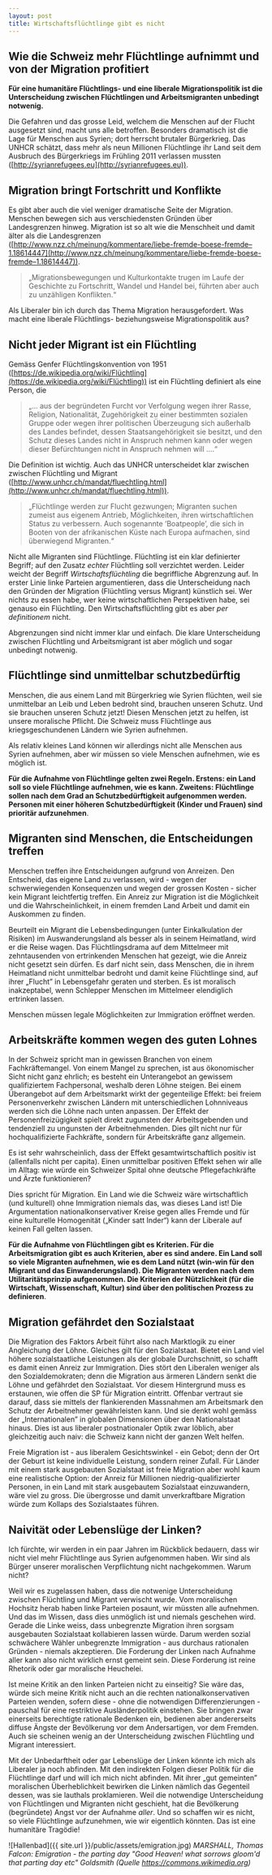 ```yaml
---
layout: post
title: Wirtschaftsflüchtlinge gibt es nicht
---
```


## Wie die Schweiz mehr Flüchtlinge aufnimmt und von der Migration profitiert

**Für eine humanitäre Flüchtlings- und eine liberale Migrationspolitik ist die Unterscheidung zwischen Flüchtlingen und Arbeitsmigranten unbedingt notwenig.**

Die Gefahren und das grosse Leid, welchem die Menschen auf der Flucht ausgesetzt sind, macht uns alle betroffen. Besonders dramatisch ist die Lage für Menschen aus Syrien; dort herrscht brutaler Bürgerkrieg. Das UNHCR schätzt, dass mehr als neun Millionen Flüchtlinge ihr Land seit dem Ausbruch des Bürgerkriegs im Frühling 2011 verlassen mussten ([http://syrianrefugees.eu](http://syrianrefugees.eu)).

## Migration bringt Fortschritt und Konflikte
Es gibt aber auch die viel weniger dramatische Seite der Migration. Menschen bewegen sich aus verschiedensten Gründen über Landesgrenzen hinweg. Migration ist so alt wie die Menschheit und damit älter als die Landesgrenzen ([http://www.nzz.ch/meinung/kommentare/liebe-fremde-boese-fremde–1.18614447](http://www.nzz.ch/meinung/kommentare/liebe-fremde-boese-fremde–1.18614447)). 

> „Migrationsbewegungen und Kulturkontakte trugen im Laufe der Geschichte zu Fortschritt, Wandel und Handel bei, führten aber auch zu unzähligen Konflikten.“

Als Liberaler bin ich durch das Thema Migration herausgefordert. Was macht eine liberale Flüchtlings- beziehungsweise Migrationspolitik aus?

## Nicht jeder Migrant ist ein Flüchtling
Gemäss Genfer Flüchtlingskonvention von 1951 ([https://de.wikipedia.org/wiki/Flüchtling](https://de.wikipedia.org/wiki/Flüchtling)) ist ein Flüchtling definiert als eine Person, die

> „… aus der begründeten Furcht vor Verfolgung wegen ihrer Rasse, Religion, Nationalität, Zugehörigkeit zu einer bestimmten sozialen Gruppe oder wegen ihrer politischen Überzeugung sich außerhalb des Landes befindet, dessen Staatsangehörigkeit sie besitzt, und den Schutz dieses Landes nicht in Anspruch nehmen kann oder wegen dieser Befürchtungen nicht in Anspruch nehmen will ….“

Die Definition ist wichtig. Auch das UNHCR unterscheidet klar zwischen zwischen Flüchtling und Migrant ([http://www.unhcr.ch/mandat/fluechtling.html](http://www.unhcr.ch/mandat/fluechtling.html)).

> „Flüchtlinge werden zur Flucht gezwungen; Migranten suchen zumeist aus eigenem Antrieb, Möglichkeiten, ihren wirtschaftlichen Status zu verbessern. Auch sogenannte ‘Boatpeople’, die sich in Booten von der afrikanischen Küste nach Europa aufmachen, sind überwiegend Migranten.“

Nicht alle Migranten sind Flüchtlinge. Flüchtling ist ein klar definierter Begriff; auf den Zusatz *echter* Flüchtling soll verzichtet werden. Leider weicht der Begriff *Wirtschaftsflüchtling* die begriffliche Abgrenzung auf. In erster Linie linke Parteien argumentieren, dass die Unterscheidung nach den Gründen der Migration (Flüchtling versus Migrant) künstlich sei. Wer nichts zu essen habe, wer keine wirtschaftlichen Perspektiven habe, sei genauso ein Flüchtling. Den Wirtschaftsflüchtling gibt es aber *per definitionem* nicht.

Abgrenzungen sind nicht immer klar und einfach. Die klare Unterscheidung zwischen Flüchtling und Arbeitsmigrant ist aber möglich und sogar unbedingt notwenig.

## Flüchtlinge sind unmittelbar schutzbedürftig
Menschen, die aus einem Land mit Bürgerkrieg wie Syrien flüchten, weil sie unmittelbar an Leib und Leben bedroht sind, brauchen unseren Schutz. Und sie brauchen unseren Schutz jetzt! Diesen Menschen jetzt zu helfen, ist unsere moralische Pflicht. Die Schweiz muss Flüchtlinge aus kriegsgeschundenen Ländern wie Syrien aufnehmen.

Als relativ kleines Land können wir allerdings nicht alle Menschen aus Syrien aufnehmen, aber wir müssen so viele Menschen aufnehmen, wie es möglich ist.

**Für die Aufnahme von Flüchtlinge gelten zwei Regeln. Erstens: ein Land soll so viele Flüchtlinge aufnehmen, wie es kann. Zweitens: Flüchtlinge sollen nach dem Grad an Schutzbedürftigkeit aufgenommen werden. Personen mit einer höheren Schutzbedürftigkeit (Kinder und Frauen) sind prioritär aufzunehmen**.

## Migranten sind Menschen, die Entscheidungen treffen
Menschen treffen ihre Entscheidungen aufgrund von Anreizen. Den Entscheid, das eigene Land zu verlassen, wird - wegen der schwerwiegenden Konsequenzen und wegen der grossen Kosten - sicher kein Migrant leichtfertig treffen. Ein Anreiz zur Migration ist die Möglichkeit und die Wahrscheinlichkeit, in einem fremden Land Arbeit und damit ein Auskommen zu finden.

Beurteilt ein Migrant die Lebensbedingungen (unter Einkalkulation der Risiken) im Auswanderungsland als besser als in seinem Heimatland, wird er die Reise wagen. Das Flüchtlingsdrama auf dem Mittelmeer mit zehntausenden von ertrinkenden Menschen hat gezeigt, wie die Anreiz nicht gesetzt sein dürfen. Es darf nicht sein, dass Menschen, die in ihrem Heimatland nicht unmittelbar bedroht und damit keine Flüchtlinge sind, auf ihrer „Flucht” in Lebensgefahr geraten und sterben. Es ist moralisch inakzeptabel, wenn Schlepper Menschen im Mittelmeer elendiglich ertrinken lassen.

Menschen müssen legale Möglichkeiten zur Immigration eröffnet werden.

## Arbeitskräfte kommen wegen des guten Lohnes
In der Schweiz spricht man in gewissen Branchen von einem Fachkräftemangel. Von einem Mangel zu sprechen, ist aus ökonomischer Sicht nicht ganz ehrlich; es besteht ein Unterangebot an gewissem qualifiziertem Fachpersonal, weshalb deren Löhne steigen. Bei einem Überangebot auf dem Arbeitsmarkt wirkt der gegenteilige Effekt: bei freiem Personenverkehr zwischen Ländern mit unterschiedlichen Lohnniveaus werden sich die Löhne nach unten anpassen. Der Effekt der Personenfreizügigkeit spielt direkt zugunsten der Arbeitsgebenden und tendenziell zu ungunsten der Arbeitnehmenden. Dies gilt nicht nur für hochqualifizierte Fachkräfte, sondern für Arbeitskräfte ganz allgemein.

Es ist sehr wahrscheinlich, dass der Effekt gesamtwirtschaftlich positiv ist (allenfalls nicht per capita). Einen unmittelbar positiven Effekt sehen wir alle im Alltag: wie würde ein Schweizer Spital ohne deutsche Pflegefachkräfte und Ärzte funktionieren?

Dies spricht für Migration. Ein Land wie die Schweiz wäre wirtschaftlich (und kulturell) ohne Immigration niemals das, was dieses Land ist! Die Argumentation nationalkonservativer Kreise gegen alles Fremde und für eine kulturelle Homogenität („Kinder satt Inder“) kann der Liberale auf keinen Fall gelten lassen.

**Für die Aufnahme von Flüchtlingen gibt es Kriterien. Für die Arbeitsmigration gibt es auch Kriterien, aber es sind andere. Ein Land soll so viele Migranten aufnehmen, wie es dem Land nützt (win-win für den Migrant und das Einwanderungsland). Die Migranten werden nach dem Utilitaritätsprinzip aufgenommen. Die Kriterien der Nützlichkeit (für die Wirtschaft, Wissenschaft, Kultur) sind über den politischen Prozess zu definieren**.

## Migration gefährdet den Sozialstaat
Die Migration des Faktors Arbeit führt also nach Marktlogik zu einer Angleichung der Löhne. Gleiches gilt für den Sozialstaat. Bietet ein Land viel höhere sozialstaatliche Leistungen als der globale Durchschnitt, so schafft es damit einen Anreiz zur Immigration. Dies stört den Liberalen weniger als den Sozialdemokraten; denn die Migration aus ärmeren Ländern senkt die Löhne und gefährdet den Sozialstaat. Vor diesem Hintergrund muss es erstaunen, wie offen die SP für Migration eintritt. Offenbar vertraut sie darauf, dass sie mittels der flankierenden Massnahmen am Arbeitsmark den Schutz der Arbeitnehmer gewährleisten kann. Und sie denkt wohl gemäss der „Internationalen” in globalen Dimensionen über den Nationalstaat hinaus. Dies ist aus liberaler postnationaler Optik zwar löblich, aber gleichzeitig auch naiv: die Schweiz kann nicht der ganzen Welt helfen.

Freie Migration ist - aus liberalem Gesichtswinkel - ein Gebot; denn der Ort der Geburt ist keine individuelle Leistung, sondern reiner Zufall. Für Länder mit einem stark ausgebauten Sozialstaat ist freie Migration aber wohl kaum eine realistische Option: der Anreiz für Millionen niedrig-qualifizierter Personen, in ein Land mit stark ausgebautem Sozialstaat einzuwandern, wäre viel zu gross. Die übergrosse und damit unverkraftbare Migration würde zum Kollaps des Sozialstaates führen.

## Naivität oder Lebenslüge der Linken?
Ich fürchte, wir werden in ein paar Jahren im Rückblick bedauern, dass wir nicht viel mehr Flüchtlinge aus Syrien aufgenommen haben. Wir sind als Bürger unserer moralischen Verpflichtung nicht nachgekommen. Warum nicht?

Weil wir es zugelassen haben, dass die notwenige Unterscheidung zwischen Flüchtling und Migrant verwischt wurde. Vom moralischen Hochsitz herab haben linke Parteien posaunt, wir müssten alle aufnehmen. Und das im Wissen, dass dies unmöglich ist und niemals geschehen wird. Gerade die Linke weiss, dass unbegrenzte Migration ihren sorgsam ausgebauten Sozialstaat kollabieren lassen würde. Darum werden sozial schwächere Wähler unbegrenzte Immigration - aus durchaus rationalen Gründen - niemals akzeptieren. Die Forderung der Linken nach Aufnahme aller kann also nicht wirklich ernst gemeint sein. Diese Forderung ist reine Rhetorik oder gar moralische Heuchelei.

Ist meine Kritik an den linken Parteien nicht zu einseitig? Sie wäre das, würde sich meine Kritik nicht auch an die rechten nationalkonservativen Parteien wenden, sofern diese - ohne die notwendigen Differenzierungen - pauschal für eine restriktive Ausländerpolitik einstehen. Sie bringen zwar einerseits berechtigte rationale Bedenken ein, bedienen aber andererseits diffuse Ängste der Bevölkerung vor dem Andersartigen, vor dem Fremden. Auch sie scheinen wenig an der Unterscheidung zwischen Flüchtling und Migrant interessiert.

Mit der Unbedarftheit oder gar Lebenslüge der Linken könnte ich mich als Liberaler ja noch abfinden.  Mit den indirekten Folgen dieser Politik für die Flüchtlinge darf und will ich mich nicht abfinden. Mit ihrer „gut gemeinten” moralischen Überheblichkeit bewirken die Linken nämlich das Gegenteil dessen, was sie lauthals proklamieren. Weil die notwendige Unterscheidung von Flüchtlingen und Migranten nicht geschieht, hat die Bevölkerung (begründete) Angst vor der Aufnahme *aller*. Und so schaffen wir es nicht, so viele Flüchtlinge aufzunehmen, wie wir eigentlich könnten. Das ist eine humanitäre Tragödie!

![Hallenbad]({{ site.url }}/public/assets/emigration.jpg)
*MARSHALL, Thomas Falcon: Emigration - the parting day "Good Heaven! what sorrows gloom'd that parting day etc" Goldsmith (Quelle https://commons.wikimedia.org)*